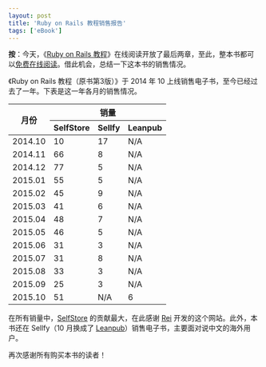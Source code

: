 ```yaml
---
layout: post
title: 'Ruby on Rails 教程销售报告'
tags: ['eBook']
---
```


**按**：今天，《[Ruby on Rails 教程](http://railstutorial-china.org)》在线阅读开放了最后两章，至此，整本书都可以[免费在线阅读](http://railstutorial-china.org/book)。借此机会，总结一下这本书的销售情况。

《Ruby on Rails 教程（原书第3版）》于 2014 年 10 上线销售电子书，至今已经过去了一年。下表是这一年各月的销售情况。

<table class="table table-bordered text-center">
    <thead>
        <tr>
            <th class="text-center" rowspan="2">月份</th>
            <th class="text-center" colspan="3">销量</th>
        </tr>
        <tr>
            <th class="text-center">SelfStore</th>
            <th class="text-center">Sellfy</th>
            <th class="text-center">Leanpub</th>
        </tr>
    </thead>
    <tbody>
        <tr><td>2014.10</td><td>10</td><td>17</td><td>N/A</td></tr>
        <tr><td>2014.11</td><td>66</td><td>8</td><td>N/A</td></tr>
        <tr><td>2014.12</td><td>77</td><td>5</td><td>N/A</td></tr>
        <tr><td>2015.01</td><td>55</td><td>5</td><td>N/A</td></tr>
        <tr><td>2015.02</td><td>45</td><td>9</td><td>N/A</td></tr>
        <tr><td>2015.03</td><td>41</td><td>6</td><td>N/A</td></tr>
        <tr><td>2015.04</td><td>48</td><td>7</td><td>N/A</td></tr>
        <tr><td>2015.05</td><td>46</td><td>5</td><td>N/A</td></tr>
        <tr><td>2015.06</td><td>31</td><td>3</td><td>N/A</td></tr>
        <tr><td>2015.07</td><td>31</td><td>8</td><td>N/A</td></tr>
        <tr><td>2015.08</td><td>33</td><td>3</td><td>N/A</td></tr>
        <tr><td>2015.09</td><td>25</td><td>3</td><td>N/A</td></tr>
        <tr><td>2015.10</td><td>51</td><td>N/A</td><td>6</td></tr>
    </tbody>
</table>

在所有销量中，[SelfStore](https://selfstore.io/products/189 "到 SelfStore 购买 Ruby on Rails 教程") 的贡献最大，在此感谢 [Rei](http://chloerei.com/) 开发的这个网站。此外，本书还在 Sellfy（10 月换成了 [Leanpub](https://leanpub.com/rails-tutorial-cn "到 Leanpub 购买 Ruby on Rails 教程")）销售电子书，主要面对说中文的海外用户。

再次感谢所有购买本书的读者！
